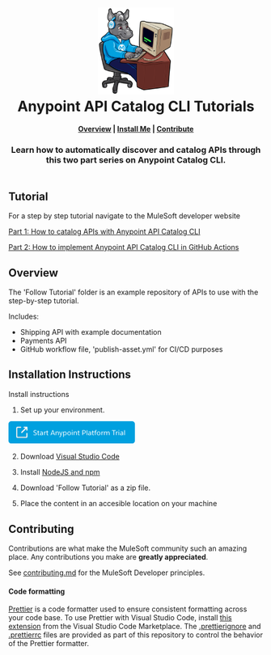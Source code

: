 <h1 align="center">
	<img
	width="150"
	src="/images/max-terminal.gif"></br>
	Anypoint API Catalog CLI Tutorials <br>     
</h1>

<h4 align="center">
	<a href="#overview">Overview</a> |
	<a href="#installation-instructions">Install Me</a> |
	<a href="#contributing">Contribute</a>
</h4>
	
<h3 align="center">
	Learn how to automatically discover and catalog APIs through this two part series on Anypoint Catalog CLI. <br><br>
</h3>

## Tutorial

For a step by step tutorial navigate to the MuleSoft developer website

[Part 1: How to catalog APIs with Anypoint API Catalog CLI](https://developer.mulesoft.com/tutorials-and-howtos/how-to-catalog-apis-with-anypoint-api-catalog-cli/)

[Part 2: How to implement Anypoint API Catalog CLI in GitHub Actions](https://developer.mulesoft.com/tutorials-and-howtos/how-to-implement-anypoint-api-catalog-cli-github-actions/)

## Overview

The 'Follow Tutorial' folder is an example repository of APIs to use with the step-by-step tutorial. 

Includes:
- Shipping API with example documentation 
- Payments API
- GitHub workflow file, 'publish-asset.yml' for CI/CD purposes

## Installation Instructions

Install instructions

1. Set up your environment.

<a href="https://anypoint.mulesoft.com/login/signup" ><img width="250" src="/images/start-platform.png"><a>
	
2. Download [Visual Studio Code](https://code.visualstudio.com/Download)

3. Install [NodeJS and npm](https://nodejs.org/en/download/)

4. Download 'Follow Tutorial' as a zip file.

5. Place the content in an accesible location on your machine


## Contributing

Contributions are what make the MuleSoft community such an amazing place. Any contributions you make are **greatly appreciated**.
	
See [contributing.md](/contributing.md) for the MuleSoft Developer principles.

#### Code formatting

[Prettier](https://prettier.io/) is a code formatter used to ensure consistent formatting across your code base. To use Prettier with Visual Studio Code, install [this extension](https://marketplace.visualstudio.com/items?itemName=esbenp.prettier-vscode) from the Visual Studio Code Marketplace. The [.prettierignore](/.prettierignore) and [.prettierrc](/.prettierrc) files are provided as part of this repository to control the behavior of the Prettier formatter.
